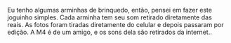 Eu tenho algumas arminhas de brinquedo, então, pensei em fazer este joguinho simples. Cada arminha tem seu som retirado diretamente das reais. As fotos foram tiradas diretamente do celular e depois passaram por edição. A M4 é de um amigo, e os sons dela são retirados da internet..
